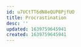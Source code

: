 ```yaml
---
id: u7UCtTT6dN8eQUP8PjfUO
title: Procrastination
desc: ''
updated: 1639759645941
created: 1639759645941
---
```


